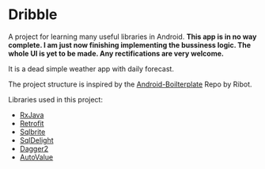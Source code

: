 # Dribble
A project for learning many useful libraries in Android. **This app is in no way complete. I am just now finishing implementing the bussiness logic. The whole UI is yet to be made. Any rectifications are very welcome.**

It is a dead simple weather app with daily forecast.

The project structure is inspired by the [Android-Boilterplate](https://github.com/ribot/android-boilerplate) Repo by Ribot.

Libraries used in this project: 

- [RxJava][1]
- [Retrofit][2]
- [Sqlbrite][3]
- [SqlDelight][4]
- [Dagger2][5]
- [AutoValue][6]

[1]: https://github.com/ReactiveX/RxJava
[2]: https://github.com/square/retrofit
[3]: https://github.com/square/sqlbrite
[4]: https://github.com/square/sqldelight
[5]: https://github.com/google/dagger
[6]: https://github.com/google/auto/tree/master/value
